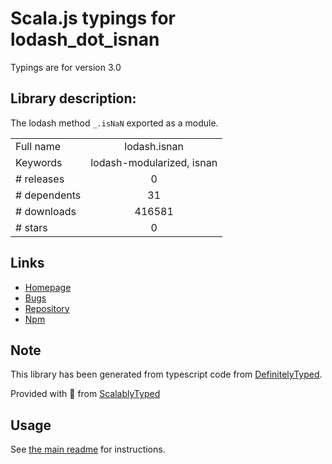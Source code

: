 
# Scala.js typings for lodash_dot_isnan

Typings are for version 3.0

## Library description:
The lodash method `_.isNaN` exported as a module.

|                    |                 |
| ------------------ | :-------------: |
| Full name          | lodash.isnan |
| Keywords           | lodash-modularized, isnan |
| # releases         | 0 |
| # dependents       | 31 |
| # downloads        | 416581 |
| # stars            | 0 |

## Links
- [Homepage](https://lodash.com/)
- [Bugs](https://github.com/lodash/lodash/issues)
- [Repository](https://github.com/lodash/lodash)
- [Npm](https://www.npmjs.com/package/lodash.isnan)
    


## Note
This library has been generated from typescript code from [DefinitelyTyped](https://definitelytyped.org).

Provided with :purple_heart: from [ScalablyTyped](https://github.com/oyvindberg/ScalablyTyped)

## Usage
See [the main readme](../../readme.md) for instructions.


